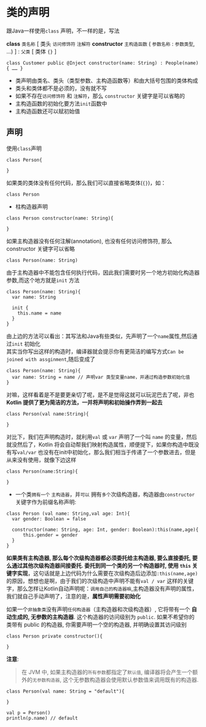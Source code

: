 # 类的声明

跟Java一样使用`class` 声明，不一样的是，写法  

**class** `类名称` [ 类头 `访问修饰符` `注解符` **constructor** `主构造函数` ( `参数名称` : `参数类型`, ...) ] : `父类` [ 类体 `{}` ]

```
class Customer public @Inject constructor(name: String) : People(name) { …… }
```

- 类声明由类名、类头（类型参数、主构造函数等）和由大括号包围的类体构成
- 类头和类体都不是必须的，没有就不写
- 如果不存在`访问修饰符` 和 `注解符`，那么 `constructor` 关键字是可以省略的
- 主构造函数的初始化要方法`init`函数中
- 主构造函数还可以赋初始值

## 声明

使用`class`声明  

```
class Person{

}
```

如果类的类体没有任何代码，那么我们可以直接省略类体(`{}`)，如：  

```
class Person
```

- 柱构造器声明

```
class Person constructor(name: String){

}
```

如果主构造器没有任何注解(annotation), 也没有任何访问修饰符, 那么 constructor 关键字可以省略  

```
class Person(name: String)
```

由于主构造器中不能包含任何执行代码，因此我们需要时另一个地方初始化构造器参数,而这个地方就是`init` 方法  

```
class Person(name: String){
  var name: String

  init {
    this.name = name
  }
}
```

由上边的方法可以看出：其写法和Java有些类似，先声明了一个`name`属性,然后通过`init` 初始化  
其实当你写出这样的构造时，编译器就会提示你有更简洁的编写方式`Can be joined with assginment`,随后变成了  

```
class Person(name: String){
  var name: String = name // 声明var 类型变量name，并通过构造参数初始化值
}
```

对嘛，这样看着是不是要更亲切了呢，是不是觉得这就可以玩泥巴去了呢，非也  
**Kotlin 提供了更为简洁的方法，一并将声明和初始操作弄到一起去**   

```
class Person(val name:String){

}
```

对比下，我们在声明构造时，就利用`val` 或 `var` 声明了一个叫 `name` 的变量，然后就没然后了，Kotlin 将会自动帮我们映射构造属性，顺便提下，如果你构造中既没有写`val/var` 也没有在init中初始化，那么我们相当于传递了一个参数进去，但是从来没有使用，就像下边这样  

```
class Person(name:String){

}
```

- 一个类`拥有一个` `主构造器`，并`可以` 拥有`多个`次级构造器，构造器由`constructor` 关键字作为前缀名称声明:  

```
class Person (val name: String,val age: Int){
  var gender: Boolean = false

  constructor(name: String, age: Int, gender: Boolean):this(name,age){
      this.gender = gender
  }
}
```

**如果类有主构造器, 那么每个次级构造器都必须委托给主构造器, 要么直接委托, 要么通过其他次级构造器间接委托. 委托到同一个类的另一个构造器时, 使用 `this` 关键字实现**，这句话就是上边代码为什么需要在次级构造后边添加`:this(name,age)` 的原因，想想也是啊，由于我们的次级构造中声明不能有`val / var` 这样的关键字，那么怎样让Kotlin自动声明呢：`调用自己的构造器嘛`,主构造器没有声明的属性，我们就自己手动声明了，注意的是，**属性声明需要初始化**

如果一个`非抽象类`没有声明`任何构造器`（主构造器和次级构造器）, 它将带有一个 **自动生成的, 无参数的主构造器**. 这个构造器的访问级别为 `public`. 如果不希望你的类带有 public 的构造器, 你需要声明一个空的构造器, 并明确设置其访问级别

```
class Person private constructor(){

}
```

**注意**: 

> 在 JVM 中, 如果主构造器的`所有参数`都指定了`默认值`, 编译器将会产生一个额外的`无参数构造器`, 这个无参数构造器会使用默认参数值来调用既有的构造器. 

```
class Person(val name: String = "default"){

}

val p = Person()
println(p.name) // default
```

